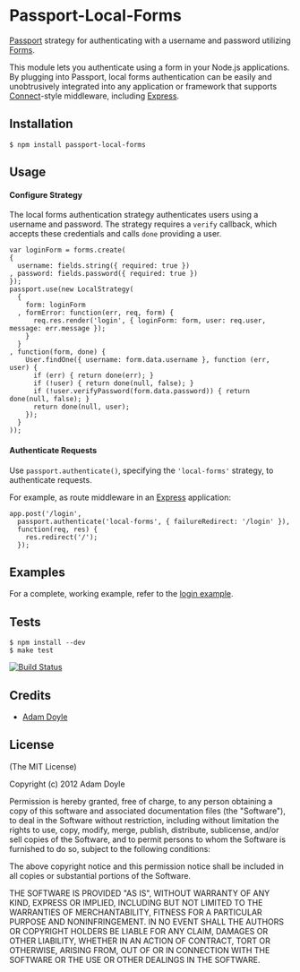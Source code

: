# Passport-Local-Forms

[Passport](http://passportjs.org/) strategy for authenticating with a username
and password utilizing [Forms](https://github.com/caolan/forms).

This module lets you authenticate using a form in your Node.js applications.
By plugging into Passport, local forms authentication can be easily
and unobtrusively integrated into any application or framework that supports
[Connect](http://www.senchalabs.org/connect/)-style middleware, including
[Express](http://expressjs.com/).

## Installation

    $ npm install passport-local-forms

## Usage

#### Configure Strategy

The local forms authentication strategy authenticates users using a username
and password.  The strategy requires a `verify` callback, which accepts
these credentials and calls `done` providing a user.

    var loginForm = forms.create(
    {
      username: fields.string({ required: true })
    , password: fields.password({ required: true })
    });
    passport.use(new LocalStrategy(
      {
        form: loginForm
      , formError: function(err, req, form) {
          req.res.render('login', { loginForm: form, user: req.user, message: err.message });
        }
      }
    , function(form, done) {
        User.findOne({ username: form.data.username }, function (err, user) {
          if (err) { return done(err); }
          if (!user) { return done(null, false); }
          if (!user.verifyPassword(form.data.password)) { return done(null, false); }
          return done(null, user);
        });
      }
    ));

#### Authenticate Requests

Use `passport.authenticate()`, specifying the `'local-forms'` strategy, to
authenticate requests.

For example, as route middleware in an [Express](http://expressjs.com/)
application:

    app.post('/login', 
      passport.authenticate('local-forms', { failureRedirect: '/login' }),
      function(req, res) {
        res.redirect('/');
      });

## Examples

For a complete, working example, refer to the [login example](https://github.com/adamldoyle/passport-local-forms/tree/master/examples/login).

## Tests

    $ npm install --dev
    $ make test

[![Build Status](https://secure.travis-ci.org/adamldoyle/passport-local-forms.png)](http://travis-ci.org/adamldoyle/passport-local-forms)

## Credits

  - [Adam Doyle](http://github.com/adamldoyle)

## License

(The MIT License)

Copyright (c) 2012 Adam Doyle

Permission is hereby granted, free of charge, to any person obtaining a copy of
this software and associated documentation files (the "Software"), to deal in
the Software without restriction, including without limitation the rights to
use, copy, modify, merge, publish, distribute, sublicense, and/or sell copies of
the Software, and to permit persons to whom the Software is furnished to do so,
subject to the following conditions:

The above copyright notice and this permission notice shall be included in all
copies or substantial portions of the Software.

THE SOFTWARE IS PROVIDED "AS IS", WITHOUT WARRANTY OF ANY KIND, EXPRESS OR
IMPLIED, INCLUDING BUT NOT LIMITED TO THE WARRANTIES OF MERCHANTABILITY, FITNESS
FOR A PARTICULAR PURPOSE AND NONINFRINGEMENT. IN NO EVENT SHALL THE AUTHORS OR
COPYRIGHT HOLDERS BE LIABLE FOR ANY CLAIM, DAMAGES OR OTHER LIABILITY, WHETHER
IN AN ACTION OF CONTRACT, TORT OR OTHERWISE, ARISING FROM, OUT OF OR IN
CONNECTION WITH THE SOFTWARE OR THE USE OR OTHER DEALINGS IN THE SOFTWARE.
